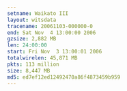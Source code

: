 ```yaml
---
setname: Waikato III
layout: witsdata
tracename: 20061103-000000-0
end: Sat Nov  4 13:00:00 2006
gzsize: 2,882 MB
len: 24:00:00
start: Fri Nov  3 13:00:01 2006
totalwirelen: 45,871 MB
pkts: 113 million
size: 8,447 MB
md5: ed7ef12ed12492470a86f4873459b959
---
```

